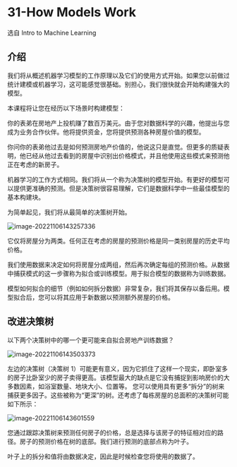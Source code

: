 # 31-How Models Work

选自 Intro to Machine Learning 

## 介绍

我们将从概述机器学习模型的工作原理以及它们的使用方式开始。如果您以前做过统计建模或机器学习，这可能感觉很基础。别担心，我们很快就会开始构建强大的模型。 

本课程将让您在经历以下场景时构建模型：

你的表弟在房地产上投机赚了数百万美元。由于您对数据科学的兴趣，他提出与您成为业务合作伙伴。他将提供资金，您将提供预测各种房屋价值的模型。 

你问你的表弟他过去是如何预测房地产价值的，他说这只是直觉。但更多的质疑表明，他已经从他过去看到的房屋中识别出价格模式，并且他使用这些模式来预测他正在考虑的新房子。 

机器学习的工作方式相同。我们将从一个称为决策树的模型开始。有更好的模型可以提供更准确的预测。但是决策树很容易理解，它们是数据科学中一些最佳模型的基本构建块。 

为简单起见，我们将从最简单的决策树开始。

![image-20221106143257336](C:\Users\Myste\AppData\Roaming\Typora\typora-user-images\image-20221106143257336.png)

它仅将房屋分为两类。任何正在考虑的房屋的预测价格是同一类别房屋的历史平均价格。 

我们使用数据来决定如何将房屋分成两组，然后再次确定每组的预测价格。从数据中捕获模式的这一步骤称为拟合或训练模型。用于拟合模型的数据称为训练数据。 

模型如何拟合的细节（例如如何拆分数据）非常复杂，我们将其保存以备后用。模型拟合后，您可以将其应用于新数据以预测额外房屋的价格。

## 改进决策树

以下两个决策树中的哪一个更可能来自拟合房地产训练数据？

![image-20221106143503373](C:\Users\Myste\AppData\Roaming\Typora\typora-user-images\image-20221106143503373.png)

左边的决策树（决策树 1）可能更有意义，因为它抓住了这样一个现实，即卧室多的房子比卧室少的房子卖得更高。该模型最大的缺点是它没有捕捉到影响房价的大多数因素，如浴室数量、地块大小、位置等。 您可以使用具有更多“拆分”的树来捕获更多因子。这些被称为“更深”的树。还考虑了每栋房屋的总面积的决策树可能如下所示：

![image-20221106143601559](C:\Users\Myste\AppData\Roaming\Typora\typora-user-images\image-20221106143601559.png)

您通过跟踪决策树来预测任何房子的价格，总是选择与该房子的特征相对应的路径。房子的预测价格在树的底部。我们进行预测的底部点称为叶子。

叶子上的拆分和值将由数据决定，因此是时候检查您将使用的数据了。
